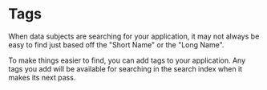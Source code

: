 # Tags

When data subjects are searching for your application, it may not always be easy to find just based off the "Short Name" or the "Long Name".

To make things easier to find, you can add tags to your application.  Any tags you add will be available for searching in the search index when it makes its next pass.